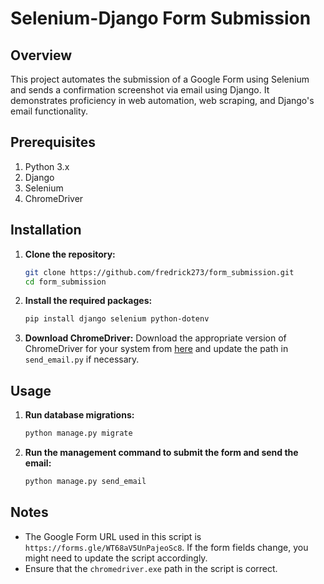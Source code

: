 # Selenium-Django Form Submission

## Overview

This project automates the submission of a Google Form using Selenium and sends a confirmation screenshot via email using Django. It demonstrates proficiency in web automation, web scraping, and Django's email functionality.

## Prerequisites

1. Python 3.x
2. Django
3. Selenium
4. ChromeDriver

## Installation

1. **Clone the repository:**
    ```bash
    git clone https://github.com/fredrick273/form_submission.git
    cd form_submission
    ```

2. **Install the required packages:**
    ```bash
    pip install django selenium python-dotenv
    ```

3. **Download ChromeDriver:**
    Download the appropriate version of ChromeDriver for your system from [here](https://googlechromelabs.github.io/chrome-for-testing/#stable) and update the path in `send_email.py` if necessary.

## Usage

1. **Run database migrations:**
    ```bash
    python manage.py migrate
    ```

2. **Run the management command to submit the form and send the email:**
    ```bash
    python manage.py send_email
    ```

## Notes

- The Google Form URL used in this script is `https://forms.gle/WT68aV5UnPajeoSc8`. If the form fields change, you might need to update the script accordingly.
- Ensure that the `chromedriver.exe` path in the script is correct.
